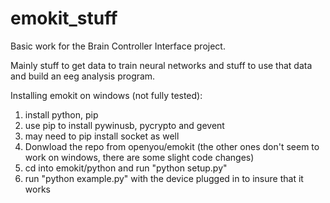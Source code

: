 # emokit_stuff
Basic work for the Brain Controller Interface project.

Mainly stuff to get data to train neural networks and stuff to use that data and build an eeg analysis program.

Installing emokit on windows (not fully tested):

  1. install python, pip
  2. use pip to install pywinusb, pycrypto and gevent 
  3. may need to pip install socket as well
  4. Donwload the repo from openyou/emokit (the other ones don't seem to work on windows, there are some slight code changes)
  5. cd into emokit/python and run "python setup.py"
  6. run "python example.py" with the device plugged in to insure that it works 
